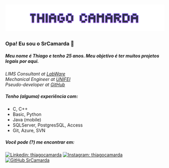 <h1 align="center">
  <img src="https://raw.githubusercontent.com/srcamarda/srcamarda/master/name.png" alt="Thiago Camarda" />
</h1>

### Opa! Eu sou o SrCamarda 👋 

##### Meu nome é Thiago e tenho 25 anos. Meu objetivo é ter muitos projetos legais por aqui.

<p>
	<em>
        LIMS Consultant at <a href="https://www.labware.com/">LabWare</a></br>			
	Mechanical Engineer at <a href="https://unifei.edu.br/">UNIFEI</a></br>
	Pseudo-developer at <a href="https://github.com/srcamarda/">GitHub</a>
	</em>
</p>

##### Tenho (alguma) experiência com:

- C, C++
- Basic, Python
- Java (mobile)
- SQLServer, PostgresSQL, Access
- Git, Azure, SVN

##### Você pode (?) me encontrar em: 

[![Linkedin: thiagocamarda](https://img.shields.io/badge/-thiagocamarda-blue?style=flat-square&logo=Linkedin&logoColor=white&link=https://www.linkedin.com/in/thiagocamarda/)](https://www.linkedin.com/in/thiagocamarda/)
[![Instagram: thiagocamarda](https://img.shields.io/badge/-thiagocamarda-orange?style=flat-square&logo=Instagram&logoColor=white&link=https://www.instagram.com/thiagocamarda/)](https://www.instagram.com/thiagocamarda/)
[![GitHub SrCamarda](https://img.shields.io/github/followers/srcamarda?label=follow&style=social)](https://github.com/srcamarda/)
